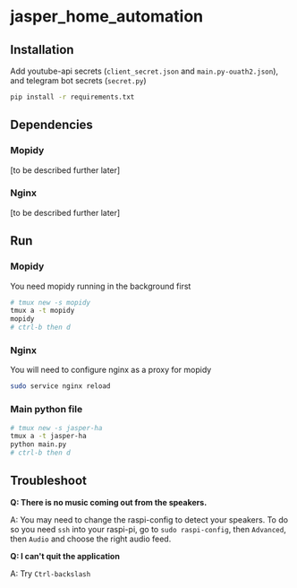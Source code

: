 # jasper_home_automation

## Installation

Add youtube-api secrets (`client_secret.json` and `main.py-ouath2.json`), and telegram bot secrets (`secret.py`)

```bash
pip install -r requirements.txt
```
## Dependencies

### Mopidy
[to be described further later]

### Nginx
[to be described further later]


## Run

### Mopidy

You need mopidy running in the background first
```bash
# tmux new -s mopidy
tmux a -t mopidy
mopidy
# ctrl-b then d
```

### Nginx
You will need to configure nginx as a proxy for mopidy
```bash
sudo service nginx reload
```

### Main python file

```bash
# tmux new -s jasper-ha
tmux a -t jasper-ha
python main.py
# ctrl-b then d
```

## Troubleshoot
**Q: There is no music coming out from the speakers.**

A: You may need to change the raspi-config to detect your speakers. To do so you need `ssh` into your raspi-pi, go to `sudo raspi-config`, then `Advanced`, then `Audio` and choose the right audio feed.

**Q: I can't quit the application**

A: Try `Ctrl-backslash`
